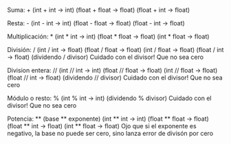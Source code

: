 Suma: +
(int + int -> int)
(float + float -> float)
(float + int -> float)

Resta: -
(int - int -> int)
(float - float -> float)
(float - int -> float)

Multiplicación: *
(int * int -> int)
(float * float -> float)
(int * float -> float)

División: /
(int / int -> float)
(float / float -> float)
(int / float -> float)
(float / int -> float)
(dividendo / divisor) Cuidado con el divisor! Que no sea cero

Division entera: //
(int // int -> int)
(float // float -> float)
(int // float -> float)
(float // int -> float)
(dividendo // divisor) Cuidado con el divisor! Que no sea cero

Módulo o resto: %
(int % int -> int)
(dividendo % divisor) Cuidado con el divisor! Que no sea cero

Potencia: **
(base ** exponente)
(int ** int -> int)
(float ** float -> float)
(float ** int -> float)
(int ** float -> float)
Ojo que si el exponente es negativo, la base no puede ser cero, sino lanza error de divisón por cero